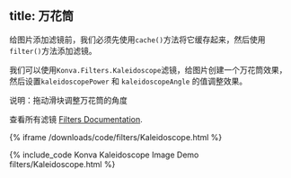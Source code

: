 title: 万花筒
---

给图片添加滤镜前，我们必须先使用`cache()`方法将它缓存起来，然后使用`filter()`方法添加滤镜。

我们可以使用`Konva.Filters.Kaleidoscope`滤镜，给图片创建一个万花筒效果，然后设置`kaleidoscopePower` 和 `kaleidoscopeAngle` 的值调整效果。

说明：拖动滑块调整万花筒的角度

查看所有滤镜 [Filters Documentation](/api/Konva.Filters.html).

{% iframe /downloads/code/filters/Kaleidoscope.html %}

{% include_code Konva Kaleidoscope Image Demo filters/Kaleidoscope.html %}